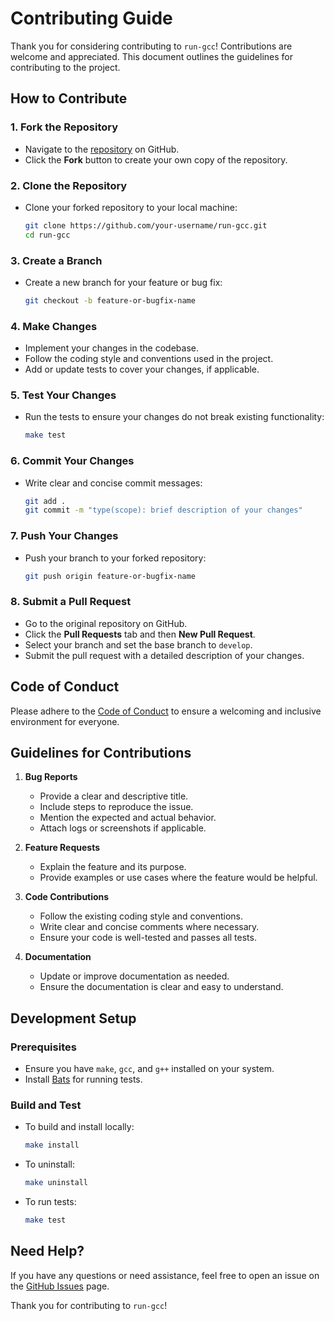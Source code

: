 # Contributing Guide

Thank you for considering contributing to `run-gcc`! Contributions are welcome and appreciated. This document outlines the guidelines for contributing to the project.

## How to Contribute

### 1. Fork the Repository

- Navigate to the [repository](https://github.com/Md-Dipu/run-gcc) on GitHub.
- Click the **Fork** button to create your own copy of the repository.

### 2. Clone the Repository

- Clone your forked repository to your local machine:
  ```bash
  git clone https://github.com/your-username/run-gcc.git
  cd run-gcc
  ```

### 3. Create a Branch

- Create a new branch for your feature or bug fix:
  ```bash
  git checkout -b feature-or-bugfix-name
  ```

### 4. Make Changes

- Implement your changes in the codebase.
- Follow the coding style and conventions used in the project.
- Add or update tests to cover your changes, if applicable.

### 5. Test Your Changes

- Run the tests to ensure your changes do not break existing functionality:
  ```bash
  make test
  ```

### 6. Commit Your Changes

- Write clear and concise commit messages:
  ```bash
  git add .
  git commit -m "type(scope): brief description of your changes"
  ```

### 7. Push Your Changes

- Push your branch to your forked repository:
  ```bash
  git push origin feature-or-bugfix-name
  ```

### 8. Submit a Pull Request

- Go to the original repository on GitHub.
- Click the **Pull Requests** tab and then **New Pull Request**.
- Select your branch and set the base branch to `develop`.
- Submit the pull request with a detailed description of your changes.

## Code of Conduct

Please adhere to the [Code of Conduct](../CODE_OF_CONDUCT.md) to ensure a welcoming and inclusive environment for everyone.

## Guidelines for Contributions

1. **Bug Reports**

   - Provide a clear and descriptive title.
   - Include steps to reproduce the issue.
   - Mention the expected and actual behavior.
   - Attach logs or screenshots if applicable.

2. **Feature Requests**

   - Explain the feature and its purpose.
   - Provide examples or use cases where the feature would be helpful.

3. **Code Contributions**

   - Follow the existing coding style and conventions.
   - Write clear and concise comments where necessary.
   - Ensure your code is well-tested and passes all tests.

4. **Documentation**
   - Update or improve documentation as needed.
   - Ensure the documentation is clear and easy to understand.

## Development Setup

### Prerequisites

- Ensure you have `make`, `gcc`, and `g++` installed on your system.
- Install [Bats](https://github.com/bats-core/bats-core) for running tests.

### Build and Test

- To build and install locally:
  ```bash
  make install
  ```
- To uninstall:
  ```bash
  make uninstall
  ```
- To run tests:
  ```bash
  make test
  ```

## Need Help?

If you have any questions or need assistance, feel free to open an issue on the [GitHub Issues](https://github.com/Md-Dipu/run-gcc/issues) page.

Thank you for contributing to `run-gcc`!
